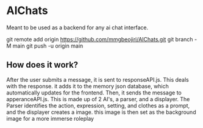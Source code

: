 # AIChats
Meant to be used as a backend for any ai chat interface.

git remote add origin https://github.com/mmgbeojiri/AIChats.git
git branch -M main
git push -u origin main

## How does it work?
After the user submits a message, it is sent to responseAPI.js. This deals with the response. it adds it to the memory json database, which automatically updates for the frontend. Then, it sends the message to apperanceAPI.js. This is made up of 2 AI's, a parser, and a displayer. The Parser identifies the action, expression, setting, and clothes as a prompt, and the displayer creates a image. this image is then set as the background image for a more immerse roleplay